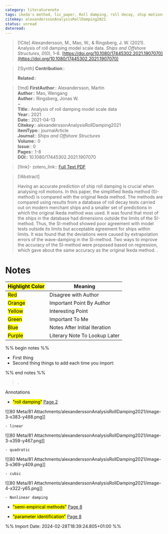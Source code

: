 ```yaml
---
category: literaturenote
tags: ikeda's method, lic_paper, Roll damping, roll decay, ship motions, simplified ikeda's method
citekey: alexanderssonAnalysisRollDamping2021
status: unread
dateread:
---
```


> [!Cite]
> Alexandersson, M., Mao, W., & Ringsberg, J. W. (2021). Analysis of roll damping model scale data. _Ships and Offshore Structures_, _0_(0), 1–8. [https://doi.org/10.1080/17445302.2021.1907070](https://doi.org/10.1080/17445302.2021.1907070)

>[!Synth]
>**Contribution**:: 
>
>**Related**:: 
>

>[!md]
> **FirstAuthor**:: Alexandersson, Martin  
> **Author**:: Mao, Wengang  
> **Author**:: Ringsberg, Jonas W.  
~    
> **Title**:: Analysis of roll damping model scale data  
> **Year**:: 2021  
> **Date**:: 2021-04-13  
> **Citekey**:: alexanderssonAnalysisRollDamping2021  
> **itemType**:: journalArticle  
> **Journal**:: *Ships and Offshore Structures*  
> **Volume**:: 0  
> **Issue**:: 0   
> **Pages**:: 1-8  
> **DOI**:: 10.1080/17445302.2021.1907070    

> [!link]-
> zotero_link:: [Full Text PDF](zotero://select/library/items/DQSWISD4)


> [!Abstract]
>
> Having an accurate prediction of ship roll damping is crucial when analysing roll motions. In this paper, the simplified Ikeda method (SI-method) is compared with the original Ikeda method. The methods are compared using results from a database of roll decay tests carried out on modern merchant ships and a smaller set of predictions in which the original Ikeda method was used. It was found that most of the ships in the database had dimensions outside the limits of the SI-method. Thus, the SI-method showed poor agreement with model tests outside its limits but acceptable agreement for ships within limits. It was found that the deviations were caused by extrapolation errors of the wave-damping in the SI-method. Two ways to improve the accuracy of the SI-method were proposed based on regression, which gave about the same accuracy as the original Ikeda method.
>.
> 
# Notes

| <mark class="hltr-grey">Highlight Color</mark> | Meaning                       |
| ---------------------------------------------- | ----------------------------- |
| <mark class="hltr-red">Red</mark>              | Disagree with Author          |
| <mark class="hltr-orange">Orange</mark>        | Important Point By Author     |
| <mark class="hltr-yellow">Yellow</mark>        | Interesting Point             |
| <mark class="hltr-green">Green</mark>          | Important To Me               |
| <mark class="hltr-blue">Blue</mark>            | Notes After Initial Iteration |
| <mark class="hltr-purple">Purple</mark>        | Literary Note To Lookup Later |

%% begin notes %%
- First thing
- Second thing
things to add each time you import:

%% end notes %%

>.
 
 Annotations
- <mark class="hltr-yellow">"roll damping”</mark> [Page 2](zotero://open-pdf/library/items/DQSWISD4?page=2&annotation=V89VLYUN) 
 
![[80 Meta/81 Attachments/alexanderssonAnalysisRollDamping2021/image-3-x383-y488.png]] 
 
	- linear 
 
![[80 Meta/81 Attachments/alexanderssonAnalysisRollDamping2021/image-3-x359-y467.png]] 
 
	- quadratic 
 
![[80 Meta/81 Attachments/alexanderssonAnalysisRollDamping2021/image-3-x369-y409.png]] 
 
	- cubic 
 
![[80 Meta/81 Attachments/alexanderssonAnalysisRollDamping2021/image-4-x322-y65.png]] 
 
	- Nonlinear damping 
 
- <mark class="hltr-yellow">"semi-empirical methods”</mark> [Page 8](zotero://open-pdf/library/items/DQSWISD4?page=8&annotation=W6ZXRGXL) 
 
- <mark class="hltr-yellow">"parameter identification”</mark> [Page 8](zotero://open-pdf/library/items/DQSWISD4?page=8&annotation=UEDMYPIK) 
 


%% Import Date: 2024-02-28T18:39:24.805+01:00 %%
